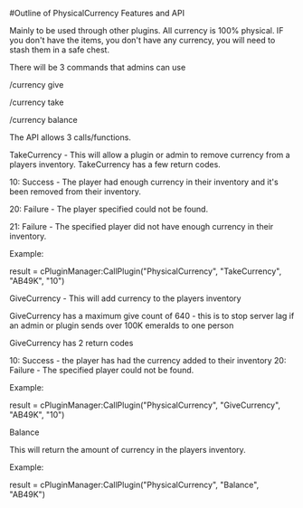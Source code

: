#Outline of PhysicalCurrency Features and API

Mainly to be used through other plugins.
All currency is 100% physical. IF you don't have the items, you don't have any currency, you will need to stash them in a safe chest.

There will be 3 commands that admins can use

/currency give <user> <amount>

/currency take <user> <amount>

/currency balance <user>


The API allows 3 calls/functions.

TakeCurrency - This will allow a plugin or admin to remove currency from a players inventory.
 TakeCurrency has a few return codes.

10: Success - The player had enough currency in their inventory and it's been removed from their inventory.

20: Failure - The player specified could not be found.

21: Failure - The specified player did not have enough currency in their inventory.

Example:

result = cPluginManager:CallPlugin("PhysicalCurrency", "TakeCurrency", "AB49K", "10")


GiveCurrency - This will add currency to the players inventory

GiveCurrency has a maximum give count of 640 - this is to stop server lag if an admin or plugin sends over 100K emeralds to one person

GiveCurrency has 2 return codes

10: Success - the player has had the currency added to their inventory
20: Failure - The specified player could not be found.

Example:

result = cPluginManager:CallPlugin("PhysicalCurrency", "GiveCurrency", "AB49K", "10")


Balance

This will return the amount of currency in the players inventory.

Example:

result = cPluginManager:CallPlugin("PhysicalCurrency", "Balance", "AB49K")


